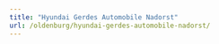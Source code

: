 ```yaml
---
title: "Hyundai Gerdes Automobile Nadorst"
url: /oldenburg/hyundai-gerdes-automobile-nadorst/
---
```

